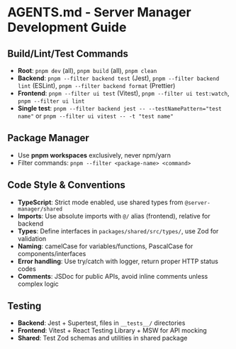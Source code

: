 # AGENTS.md - Server Manager Development Guide

## Build/Lint/Test Commands
- **Root**: `pnpm dev` (all), `pnpm build` (all), `pnpm clean`
- **Backend**: `pnpm --filter backend test` (Jest), `pnpm --filter backend lint` (ESLint), `pnpm --filter backend format` (Prettier)
- **Frontend**: `pnpm --filter ui test` (Vitest), `pnpm --filter ui test:watch`, `pnpm --filter ui lint`
- **Single test**: `pnpm --filter backend jest -- --testNamePattern="test name"` or `pnpm --filter ui vitest -- -t "test name"`

## Package Manager
- Use **pnpm workspaces** exclusively, never npm/yarn
- Filter commands: `pnpm --filter <package-name> <command>`

## Code Style & Conventions
- **TypeScript**: Strict mode enabled, use shared types from `@server-manager/shared`
- **Imports**: Use absolute imports with `@/` alias (frontend), relative for backend
- **Types**: Define interfaces in `packages/shared/src/types/`, use Zod for validation
- **Naming**: camelCase for variables/functions, PascalCase for components/interfaces
- **Error handling**: Use try/catch with logger, return proper HTTP status codes
- **Comments**: JSDoc for public APIs, avoid inline comments unless complex logic

## Testing
- **Backend**: Jest + Supertest, files in `__tests__/` directories  
- **Frontend**: Vitest + React Testing Library + MSW for API mocking
- **Shared**: Test Zod schemas and utilities in shared package